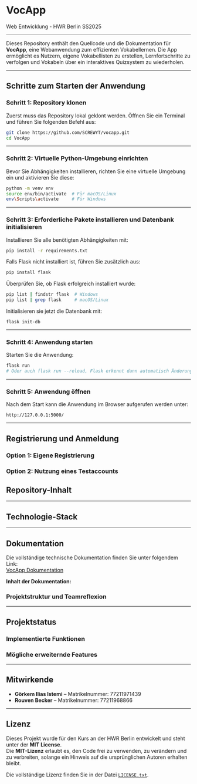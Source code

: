 
# **VocApp**

Web Entwicklung - HWR Berlin SS2025

---

Dieses Repository enthält den Quellcode und die Dokumentation für **VocApp**, eine Webanwendung zum effizienten Vokabellernen. Die App ermöglicht es Nutzern, eigene Vokabellisten zu erstellen, Lernfortschritte zu verfolgen und Vokabeln über ein interaktives Quizsystem zu wiederholen.

---

## **Schritte zum Starten der Anwendung**

### **Schritt 1: Repository klonen**
Zuerst muss das Repository lokal geklont werden. Öffnen Sie ein Terminal und führen Sie folgenden Befehl aus:

```bash
git clone https://github.com/SCREWYT/vocapp.git
cd VocApp
```

---

### **Schritt 2: Virtuelle Python-Umgebung einrichten**
Bevor Sie Abhängigkeiten installieren, richten Sie eine virtuelle Umgebung ein und aktivieren Sie diese:

```bash
python -m venv env
source env/bin/activate  # Für macOS/Linux
env\Scripts\activate     # Für Windows
```

---

### **Schritt 3: Erforderliche Pakete installieren und Datenbank initialisieren**
Installieren Sie alle benötigten Abhängigkeiten mit:

```bash
pip install -r requirements.txt
```

Falls Flask nicht installiert ist, führen Sie zusätzlich aus:

```bash
pip install flask
```

Überprüfen Sie, ob Flask erfolgreich installiert wurde:

```bash
pip list | findstr flask  # Windows
pip list | grep flask     # macOS/Linux
```
Initialisieren sie jetzt die Datenbank mit:

```
flask init-db
```
---

### **Schritt 4: Anwendung starten**
Starten Sie die Anwendung: 

```bash
flask run
# Oder auch flask run --reload, Flask erkennt dann automatisch Änderungen im Code
```

---

### **Schritt 5: Anwendung öffnen**
Nach dem Start kann die Anwendung im Browser aufgerufen werden unter:

```
http://127.0.0.1:5000/
```

---

## **Registrierung und Anmeldung**

### **Option 1: Eigene Registrierung**

### **Option 2: Nutzung eines Testaccounts**


## **Repository-Inhalt**

---

## **Technologie-Stack**

---

## **Dokumentation**

Die vollständige technische Dokumentation finden Sie unter folgendem Link:  
[VocApp Dokumentation](https://screwyt.github.io/vocapp/)

**Inhalt der Dokumentation:**  

### **Projektstruktur und Teamreflexion**

<!-- Hier kommen dann die Reiterpunkte links bei der Doku hin --> 

---

## **Projektstatus**

### **Implementierte Funktionen**

### **Mögliche erweiternde Features**

---

## **Mitwirkende**

- **Görkem Ilias Istemi** – Matrikelnummer: 77211971439
- **Rouven Becker** – Matrikelnummer: 77211968866 

---

## **Lizenz**  

Dieses Projekt wurde für den Kurs an der HWR Berlin entwickelt und steht unter der **MIT License**.  
Die **MIT-Lizenz** erlaubt es, den Code frei zu verwenden, zu verändern und zu verbreiten, solange ein Hinweis auf die ursprünglichen Autoren erhalten bleibt.  

Die vollständige Lizenz finden Sie in der Datei [`LICENSE.txt`](LICENSE.txt).
